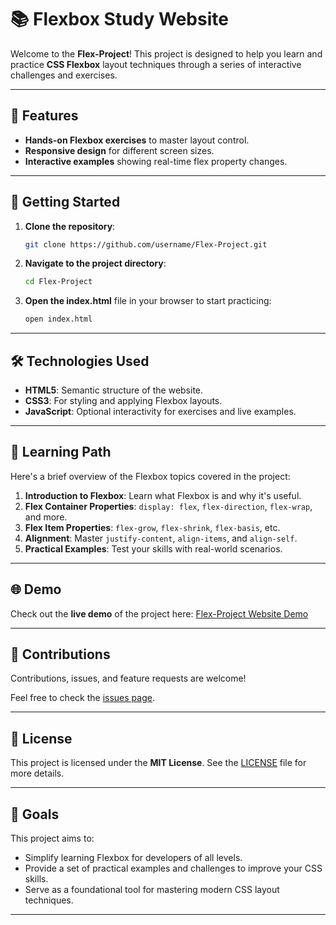 # 📚 Flexbox Study Website

Welcome to the **Flex-Project**! This project is designed to help you learn and practice **CSS Flexbox** layout techniques through a series of interactive challenges and exercises.

---

## 🌟 Features

- **Hands-on Flexbox exercises** to master layout control.
- **Responsive design** for different screen sizes.
- **Interactive examples** showing real-time flex property changes.

---

## 🚀 Getting Started

1. **Clone the repository**:
   ```bash
   git clone https://github.com/username/Flex-Project.git
   ```
2. **Navigate to the project directory**:
   ```bash
   cd Flex-Project
   ```
3. **Open the index.html** file in your browser to start practicing:
   ```bash
   open index.html
   ```

---

## 🛠️ Technologies Used

- **HTML5**: Semantic structure of the website.
- **CSS3**: For styling and applying Flexbox layouts.
- **JavaScript**: Optional interactivity for exercises and live examples.

---

## 📖 Learning Path

Here's a brief overview of the Flexbox topics covered in the project:

1. **Introduction to Flexbox**: Learn what Flexbox is and why it's useful.
2. **Flex Container Properties**: `display: flex`, `flex-direction`, `flex-wrap`, and more.
3. **Flex Item Properties**: `flex-grow`, `flex-shrink`, `flex-basis`, etc.
4. **Alignment**: Master `justify-content`, `align-items`, and `align-self`.
5. **Practical Examples**: Test your skills with real-world scenarios.

---

## 🌐 Demo

Check out the **live demo** of the project here: [Flex-Project Website Demo](https://flex-project-site.netlify.app/)

---

## 🤝 Contributions

Contributions, issues, and feature requests are welcome!

Feel free to check the [issues page](https://github.com/gknpp23/Flex-Project/issues).

---

## 📜 License

This project is licensed under the **MIT License**. See the [LICENSE](LICENSE) file for more details.

---

## 🎯 Goals

This project aims to:

- Simplify learning Flexbox for developers of all levels.
- Provide a set of practical examples and challenges to improve your CSS skills.
- Serve as a foundational tool for mastering modern CSS layout techniques.

---
